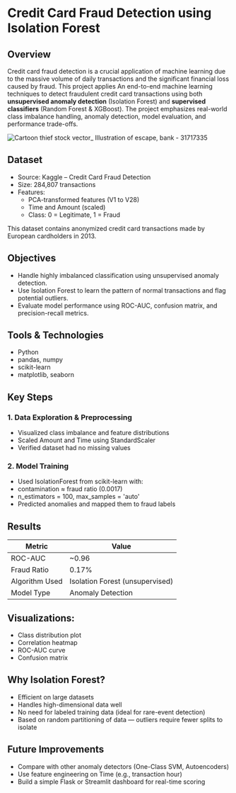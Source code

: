 # Credit Card Fraud Detection using Isolation Forest

## Overview
Credit card fraud detection is a crucial application of machine learning due to the massive volume of daily transactions and the significant financial loss caused by fraud. This project applies An end-to-end machine learning techniques to detect fraudulent credit card transactions using both **unsupervised anomaly detection** (Isolation Forest) and **supervised classifiers** (Random Forest & XGBoost). The project emphasizes real-world class imbalance handling, anomaly detection, model evaluation, and performance trade-offs.



![Cartoon thief stock vector_ Illustration of escape, bank - 31717335](https://github.com/user-attachments/assets/49bf28f9-abe8-4c6a-9535-8625335c88c3)



## Dataset

- Source: Kaggle – Credit Card Fraud Detection
- Size: 284,807 transactions
- Features:
  - PCA-transformed features (V1 to V28)
  - Time and Amount (scaled)
  - Class: 0 = Legitimate, 1 = Fraud
    
This dataset contains anonymized credit card transactions made by European cardholders in 2013.

## Objectives

- Handle highly imbalanced classification using unsupervised anomaly detection.
- Use Isolation Forest to learn the pattern of normal transactions and flag potential outliers.
- Evaluate model performance using ROC-AUC, confusion matrix, and precision-recall metrics.

## Tools & Technologies

- Python
- pandas, numpy
- scikit-learn
- matplotlib, seaborn

## Key Steps

### 1. Data Exploration & Preprocessing
- Visualized class imbalance and feature distributions
- Scaled Amount and Time using StandardScaler
- Verified dataset had no missing values

### 2. Model Training
- Used IsolationForest from scikit-learn with:
- contamination ≈ fraud ratio (0.0017)
- n_estimators = 100, max_samples = 'auto'
- Predicted anomalies and mapped them to fraud labels

## Results

| Metric |	Value |
| ------ | ------ |
| ROC-AUC	  |~0.96  |
|Fraud Ratio|	0.17% |
| Algorithm Used	| Isolation Forest (unsupervised)|
|Model Type	| Anomaly Detection|

## Visualizations:

- Class distribution plot
- Correlation heatmap
- ROC-AUC curve
- Confusion matrix

## Why Isolation Forest?

- Efficient on large datasets
- Handles high-dimensional data well
- No need for labeled training data (ideal for rare-event detection)
- Based on random partitioning of data — outliers require fewer splits to isolate

## Future Improvements

- Compare with other anomaly detectors (One-Class SVM, Autoencoders)
- Use feature engineering on Time (e.g., transaction hour)
- Build a simple Flask or Streamlit dashboard for real-time scoring
  
